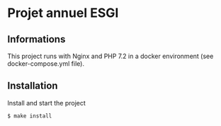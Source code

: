 # Projet annuel ESGI

## Informations

This project runs with Nginx and PHP 7.2 in a docker environment 
(see docker-compose.yml file).

## Installation

Install and start the project
~~~~~~~~~~~~~~~~~~~~~~~~~~~~~~~~~~~~~~~~~~~~~~~~~~~~~~~~~~~~~~~~~~~~~~~~~~~~~~~~
$ make install 
~~~~~~~~~~~~~~~~~~~~~~~~~~~~~~~~~~~~~~~~~~~~~~~~~~~~~~~~~~~~~~~~~~~~~~~~~~~~~~~~
